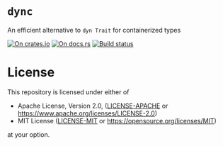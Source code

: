 # `dync`

An efficient alternative to `dyn Trait` for containerized types

[![On crates.io](https://img.shields.io/crates/v/dync.svg)](https://crates.io/crates/dync)
[![On docs.rs](https://docs.rs/dync/badge.svg)](https://docs.rs/dync/)
[![Build status](https://github.com/elrnv/dync/workflows/CI/badge.svg)](https://github.com/elrnv/dync/actions?query=workflow%3ARust)

# License

This repository is licensed under either of

 * Apache License, Version 2.0, ([LICENSE-APACHE](LICENSE-APACHE) or https://www.apache.org/licenses/LICENSE-2.0)
 * MIT License ([LICENSE-MIT](LICENSE-MIT) or https://opensource.org/licenses/MIT)

at your option.
